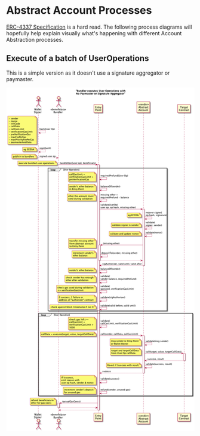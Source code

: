 # Abstract Account Processes

[ERC-4337 Specification](https://eips.ethereum.org/EIPS/eip-4337) is a hard read. The following process diagrams will hopefully help explain visually what's happening with different Account Abstraction processes.

## Execute of a batch of UserOperations

This is a simple version as it doesn't use a signature aggregator or paymaster.

![handleOps with no paymaster or aggregate signer](./docs/handleOpsNoPaymaster.png)
